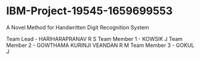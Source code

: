 # IBM-Project-19545-1659699553
A Novel Method for Handwritten Digit Recognition System

Team Lead - HARIHARAPRANAV R S
Team Member 1 - KOWSIK J
Team Member 2 - GOWTHAMA KURINJI VEANDAN R M
Team Member 3 - GOKUL J
